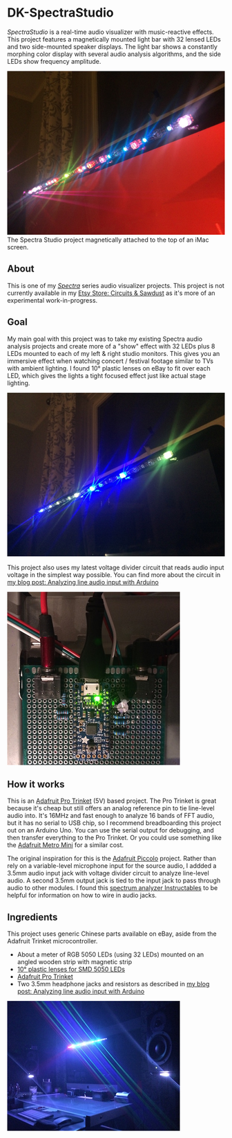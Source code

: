 # DK-SpectraStudio
_SpectraStudio_ is a real-time audio visualizer with music-reactive effects. This project features a magnetically mounted light bar with 32 lensed LEDs and two side-mounted speaker displays. The light bar shows a constantly morphing color display with several audio analysis algorithms, and the side LEDs show frequency amplitude.

![Spectra Studio Visualizer Bar](/images/spectra_studio_top_red.jpg)
The Spectra Studio project magnetically attached to the top of an iMac screen.

## About
This is one of my _[Spectra](https://github.com/search?q=user%3Adkrue+spectra)_ series audio visualizer projects. This project is not currently available in my
[Etsy Store: Circuits & Sawdust](https://www.etsy.com/shop/CircuitsAndSawdust) as it's more of an experimental work-in-progress.

## Goal
My main goal with this project was to take my existing Spectra audio analysis projects and create more of a "show" effect with 32 LEDs plus 8 LEDs mounted to each of my left & right studio monitors. This gives you an immersive effect when watching concert / festival footage similar to TVs with ambient lighting. I found 10° plastic lenses on eBay to fit over each LED, which gives the lights a tight focused effect just like actual stage lighting.

![Spectra Studio Visualizer Bar](/images/spectra_studio_top_blue.jpg)

This project also uses my latest voltage divider circuit that reads audio input voltage in the simplest way possible. You can find more about the circuit in [my blog post: Analyzing line audio input with Arduino](https://dkrue.github.io/arduino/2020/02/09/analyzing_line_audio_input_with_arduino.html)

![Spectra Studio Circuit](/images/spectra_studio_circuit.jpg)

## How it works
This is an [Adafruit Pro Trinket](https://www.adafruit.com/product/2000) (5V) based project. The Pro Trinket is great because it's cheap but still offers an analog reference pin to tie line-level audio into. It's 16MHz and fast enough to analyze 16 bands of FFT audio, but it has no serial to USB chip, so I recommend breadboarding this project out on an Arduino Uno. You can use the serial output for debugging, and then transfer everything to the Pro Trinket. Or you could use something like the [Adafruit Metro Mini](https://www.adafruit.com/product/2590) for a similar cost.

The original inspiration for this is the [Adafruit Piccolo](https://learn.adafruit.com/piccolo/overview) project. Rather than rely on a variable-level microphone input for the source audio, I addded a 3.5mm audio input jack with voltage divider circuit to analyze line-level audio. A second 3.5mm output jack is tied to the input jack to pass through audio to other modules.  I found this [spectrum analyzer Instructables](https://www.instructables.com/id/Arduino-Spectrum-Analyzer-on-a-10x10-RGB-LED-Matri/) to be helpful for information on how to wire in audio jacks.

## Ingredients
This project uses generic Chinese parts available on eBay, aside from the Adafruit Trinket microcontroller.

- About a meter of RGB 5050 LEDs (using 32 LEDs) mounted on an angled wooden strip with magnetic strip
- [10° plastic lenses for SMD 5050 LEDs](https://www.ebay.com/itm/LENS-For-5050-SMD-LEDS-WS2812-WS2811-SK6812-10-30-60-120-140-Degree-Angle/292164704213?ssPageName=STRK%3AMEBIDX%3AIT&var=591105126018&_trksid=p2057872.m2749.l2649)
- [Adafruit Pro Trinket](https://www.adafruit.com/product/2000)
- Two 3.5mm headphone jacks and resistors as described in [my blog post: Analyzing line audio input with Arduino](https://dkrue.github.io/arduino/2020/02/09/analyzing_line_audio_input_with_arduino.html)

![Spectra Studio Visualizer Dark](/images/spectra_studio_all.jpg)
